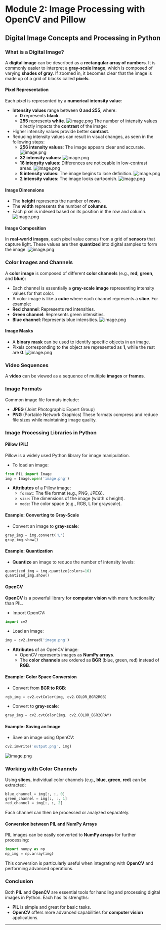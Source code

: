 

# Module 2: Image Processing with OpenCV and Pillow
## Digital Image Concepts and Processing in Python
### What is a Digital Image?
A **digital image** can be described as a **rectangular array of numbers**. It is commonly easier to interpret a **gray-scale image**, which is composed of varying **shades of gray**. If zoomed in, it becomes clear that the image is made up of a grid of blocks called **pixels**.
#### Pixel Representation
Each pixel is represented by a **numerical intensity value**:
- **Intensity values** range between **0 and 255**, where:
	- **0** represents **black**.
	- **255** represents **white**.
![image.png](https://prod-files-secure.s3.us-west-2.amazonaws.com/03e82b26-cccb-4906-bb56-adabcbdc0655/fa1bb4aa-313a-44c2-a7b3-7fa4a8432b08/image.png?X-Amz-Algorithm=AWS4-HMAC-SHA256&X-Amz-Content-Sha256=UNSIGNED-PAYLOAD&X-Amz-Credential=ASIAZI2LB466SLG4BW5H%2F20250302%2Fus-west-2%2Fs3%2Faws4_request&X-Amz-Date=20250302T004222Z&X-Amz-Expires=3600&X-Amz-Security-Token=IQoJb3JpZ2luX2VjEHgaCXVzLXdlc3QtMiJHMEUCIA9%2BcK%2FFvcWsC%2Fn9KN9ZSsPpNOF4H%2Fa2RIoFjoH2IkxoAiEA7xogjKdBXByLysEd%2Bp5UW5g%2ByFdBybjSPFFo0FzHD20qiAQIsf%2F%2F%2F%2F%2F%2F%2F%2F%2F%2FARAAGgw2Mzc0MjMxODM4MDUiDAOxMM9EnatGMhZugircAxxu66ufTCvW0ONomQKPcOjxC5LiL5lxiiObXM3SjZdpLM0NSXbjBPoF65qfaeEYzmUaL9VIulR%2F4BK4hRNok83hwWYT7LYbLQ9d3yivszpsM2W7xLYeLH%2FNOukdrTj5bnciDALt0Zr3yOkJPdjKekuW8DxXKmyXtlfL5aHi5ZgPhPWVlAzOVW%2Fx%2FQlxOYPdErxP9fTzjdYrYVLbdbzinyfYwXwHK%2Bdi96RhiNyiFLiqCwA1qP07GBd3Rgx9Uswdrpi8fKohmG4mvWKqnh7HDsMbpKHu2U0qYfMxK8hr26IKcxWEF4jnRfpsJwY0vL6br%2Fy6%2F6phmMAZSeyAxjuSGiK2URLyLrbLhsrZap3ZVraYpLR8D2NnufrIaD4zTFdcjj65XzuR5uhj6EyORwReqGZOvupv%2Fwj3pwzBYN6m3IPLdXgvJW9%2Fk8qFcZ8vqWJ6ba06PfMZDxBgBYL6esZOtUbnNYx3ZXiWu%2BeMTqcfY%2BcD%2BrxwjrEANxgxt%2BEOjzfDNhNESwWEuksIU7AMxQaui4KXlYg5eBLT4Sduqv%2F6HOVXF7tGDtt9Jbdva9Pn%2Bc0czwZ6%2BhNO8g7QmT%2FRzpQGeFD9oG0oLuLJUB90JhvEQ%2FmlPKLu6xuOwhFpudk0MJO4jr4GOqUB1F1tjrBTK0zQGaRhknwOdL9iDQPTtJHUSYO9EaeiFPqYvrBCoHXPQsu%2FR7oDDs47opPLJJvbK5vuJZeULPmHqAbCBTAaLMk7oJotlQyfcegYa4kAETyIq8EhRCc7T2eCQMgimrdSuaLDq5a0c4ee%2BM%2F20veTuX5Sdijl9wyjSCaankLMJOYcY%2F4hSlBjWGvOT7gtceKS4g5W95UM6eqW6YWu7P8W&X-Amz-Signature=92f708f7eef7047efbfd1c4fa379f7f0ce0fdea84b5d988a1bf20c4b50994e49&X-Amz-SignedHeaders=host&x-id=GetObject)
The number of intensity values directly impacts the **contrast** of the image:
- Higher intensity values provide better **contrast**.
- Reducing intensity values can result in visual changes, as seen in the following steps:
	- **256 intensity values**: The image appears clear and accurate.
![image.png](https://prod-files-secure.s3.us-west-2.amazonaws.com/03e82b26-cccb-4906-bb56-adabcbdc0655/0de7dfb4-99dc-4b87-8932-5165b3c3b775/image.png?X-Amz-Algorithm=AWS4-HMAC-SHA256&X-Amz-Content-Sha256=UNSIGNED-PAYLOAD&X-Amz-Credential=ASIAZI2LB466XYPNQ2ON%2F20250302%2Fus-west-2%2Fs3%2Faws4_request&X-Amz-Date=20250302T004223Z&X-Amz-Expires=3600&X-Amz-Security-Token=IQoJb3JpZ2luX2VjEHgaCXVzLXdlc3QtMiJIMEYCIQDU7VdSCwOx12OQdiXSMmXGikPADcYSANP63SdHMx%2F%2B6wIhAOWTuC05LTEjsJCSwa4DR43rAlAs022Of%2BIOy43UY7GaKogECLH%2F%2F%2F%2F%2F%2F%2F%2F%2F%2FwEQABoMNjM3NDIzMTgzODA1Igxb%2FQq3CnRmkrtqAJEq3AMG%2FZa1aCgAFYW0eSp4K0KUJ68n6fDZmFy5UZ63jBVWMX0vcvk6V%2FwfLv%2BLagrcqaYz8pT7RDSe4n96GKWSnDYuk55mb%2Bc%2BOTRBng7oLm91D%2FSXQxFOsSZh9HQc1x70%2FrsX4EhaH0UnmW7IJ2lZ9SxRQABHQbg4xkKVQohVP%2BcSy4Ne8F0wHmet%2Be5t1DLnl2%2For3cRV3qrh9MT2xLdsxCilQEDkgOveQFZyrzDlnkyFhHMPH1Y%2F1M8S7mLyefe1QQhSoYWkPzYG11Pqs0CDqMdrNV8h3cPqMQYB5Hh%2FPxlHA2SWpf9WMOnnFAi8FwiQf7zXai1C%2F5eqoOvxj0lzXdvHuuGXmwxOIBZrkCocLzQOKFWmCteYeKCY%2FUbqRvGPYwx4xDH3dD88XtbblevNYEtwltgP%2BTAJ6JAwN2oBF%2BRjkhcux9n4CSb9RuIj0X0GIGRKEPTBgxyS2bzj6ma04As%2BnpsOrFfAiin6cfuCeMzX%2BgI0lVQAr%2Bo8PWuXTDMvRUdgCVol%2BosAK3UooAv95zSlSAWLvY%2FjwTFo47SGsMiE9u7tye2N%2F%2BeXJMSqN4GfHuHm7omx9J%2BZ1VXfcu7I5NkHK7vqiTc9gC7HPfN755bB4%2B1knq2MkR3b3N33jC2uI6%2BBjqkAdS2eALr22UQPBV%2Bv4WNbeZz8KcCTTTK1%2BXGmB7NfOBM%2FhKElKm94Q5Qoz4dgc%2Bx9nFrujBRDDIq2DtgkWSWVR8rmSfp0jzLAY4fZUChu2lQGVgoF60LhBmfPuv9boTLyW7V1Dfm7wy36LY5978rBUeoePNlwhb4hG6RUwKRoZJ7uNQogiHCDs5AhstnfrE%2B6BTt2p%2FiFFUQyBbc3sAPcEC5QGW%2F&X-Amz-Signature=d1a34d60176152b501c9596d012e3ace196ce136bc0f5e1c7bb486be47973add&X-Amz-SignedHeaders=host&x-id=GetObject)
	- **32 intensity values:**
![image.png](https://prod-files-secure.s3.us-west-2.amazonaws.com/03e82b26-cccb-4906-bb56-adabcbdc0655/7eb81f08-b190-4c5a-ba2b-2a498a15b2c4/image.png?X-Amz-Algorithm=AWS4-HMAC-SHA256&X-Amz-Content-Sha256=UNSIGNED-PAYLOAD&X-Amz-Credential=ASIAZI2LB466XYPNQ2ON%2F20250302%2Fus-west-2%2Fs3%2Faws4_request&X-Amz-Date=20250302T004223Z&X-Amz-Expires=3600&X-Amz-Security-Token=IQoJb3JpZ2luX2VjEHgaCXVzLXdlc3QtMiJIMEYCIQDU7VdSCwOx12OQdiXSMmXGikPADcYSANP63SdHMx%2F%2B6wIhAOWTuC05LTEjsJCSwa4DR43rAlAs022Of%2BIOy43UY7GaKogECLH%2F%2F%2F%2F%2F%2F%2F%2F%2F%2FwEQABoMNjM3NDIzMTgzODA1Igxb%2FQq3CnRmkrtqAJEq3AMG%2FZa1aCgAFYW0eSp4K0KUJ68n6fDZmFy5UZ63jBVWMX0vcvk6V%2FwfLv%2BLagrcqaYz8pT7RDSe4n96GKWSnDYuk55mb%2Bc%2BOTRBng7oLm91D%2FSXQxFOsSZh9HQc1x70%2FrsX4EhaH0UnmW7IJ2lZ9SxRQABHQbg4xkKVQohVP%2BcSy4Ne8F0wHmet%2Be5t1DLnl2%2For3cRV3qrh9MT2xLdsxCilQEDkgOveQFZyrzDlnkyFhHMPH1Y%2F1M8S7mLyefe1QQhSoYWkPzYG11Pqs0CDqMdrNV8h3cPqMQYB5Hh%2FPxlHA2SWpf9WMOnnFAi8FwiQf7zXai1C%2F5eqoOvxj0lzXdvHuuGXmwxOIBZrkCocLzQOKFWmCteYeKCY%2FUbqRvGPYwx4xDH3dD88XtbblevNYEtwltgP%2BTAJ6JAwN2oBF%2BRjkhcux9n4CSb9RuIj0X0GIGRKEPTBgxyS2bzj6ma04As%2BnpsOrFfAiin6cfuCeMzX%2BgI0lVQAr%2Bo8PWuXTDMvRUdgCVol%2BosAK3UooAv95zSlSAWLvY%2FjwTFo47SGsMiE9u7tye2N%2F%2BeXJMSqN4GfHuHm7omx9J%2BZ1VXfcu7I5NkHK7vqiTc9gC7HPfN755bB4%2B1knq2MkR3b3N33jC2uI6%2BBjqkAdS2eALr22UQPBV%2Bv4WNbeZz8KcCTTTK1%2BXGmB7NfOBM%2FhKElKm94Q5Qoz4dgc%2Bx9nFrujBRDDIq2DtgkWSWVR8rmSfp0jzLAY4fZUChu2lQGVgoF60LhBmfPuv9boTLyW7V1Dfm7wy36LY5978rBUeoePNlwhb4hG6RUwKRoZJ7uNQogiHCDs5AhstnfrE%2B6BTt2p%2FiFFUQyBbc3sAPcEC5QGW%2F&X-Amz-Signature=62a01c13b7d0ef0d63216a5f9ab04add69bdfe0c2aaf2ae5f39a2bc8a335eba8&X-Amz-SignedHeaders=host&x-id=GetObject)
	- **16 intensity values**: Differences are noticeable in low-contrast areas.
![image.png](https://prod-files-secure.s3.us-west-2.amazonaws.com/03e82b26-cccb-4906-bb56-adabcbdc0655/6bf56d44-9a14-4b7b-98c2-1f00b8630f0c/image.png?X-Amz-Algorithm=AWS4-HMAC-SHA256&X-Amz-Content-Sha256=UNSIGNED-PAYLOAD&X-Amz-Credential=ASIAZI2LB466XYPNQ2ON%2F20250302%2Fus-west-2%2Fs3%2Faws4_request&X-Amz-Date=20250302T004223Z&X-Amz-Expires=3600&X-Amz-Security-Token=IQoJb3JpZ2luX2VjEHgaCXVzLXdlc3QtMiJIMEYCIQDU7VdSCwOx12OQdiXSMmXGikPADcYSANP63SdHMx%2F%2B6wIhAOWTuC05LTEjsJCSwa4DR43rAlAs022Of%2BIOy43UY7GaKogECLH%2F%2F%2F%2F%2F%2F%2F%2F%2F%2FwEQABoMNjM3NDIzMTgzODA1Igxb%2FQq3CnRmkrtqAJEq3AMG%2FZa1aCgAFYW0eSp4K0KUJ68n6fDZmFy5UZ63jBVWMX0vcvk6V%2FwfLv%2BLagrcqaYz8pT7RDSe4n96GKWSnDYuk55mb%2Bc%2BOTRBng7oLm91D%2FSXQxFOsSZh9HQc1x70%2FrsX4EhaH0UnmW7IJ2lZ9SxRQABHQbg4xkKVQohVP%2BcSy4Ne8F0wHmet%2Be5t1DLnl2%2For3cRV3qrh9MT2xLdsxCilQEDkgOveQFZyrzDlnkyFhHMPH1Y%2F1M8S7mLyefe1QQhSoYWkPzYG11Pqs0CDqMdrNV8h3cPqMQYB5Hh%2FPxlHA2SWpf9WMOnnFAi8FwiQf7zXai1C%2F5eqoOvxj0lzXdvHuuGXmwxOIBZrkCocLzQOKFWmCteYeKCY%2FUbqRvGPYwx4xDH3dD88XtbblevNYEtwltgP%2BTAJ6JAwN2oBF%2BRjkhcux9n4CSb9RuIj0X0GIGRKEPTBgxyS2bzj6ma04As%2BnpsOrFfAiin6cfuCeMzX%2BgI0lVQAr%2Bo8PWuXTDMvRUdgCVol%2BosAK3UooAv95zSlSAWLvY%2FjwTFo47SGsMiE9u7tye2N%2F%2BeXJMSqN4GfHuHm7omx9J%2BZ1VXfcu7I5NkHK7vqiTc9gC7HPfN755bB4%2B1knq2MkR3b3N33jC2uI6%2BBjqkAdS2eALr22UQPBV%2Bv4WNbeZz8KcCTTTK1%2BXGmB7NfOBM%2FhKElKm94Q5Qoz4dgc%2Bx9nFrujBRDDIq2DtgkWSWVR8rmSfp0jzLAY4fZUChu2lQGVgoF60LhBmfPuv9boTLyW7V1Dfm7wy36LY5978rBUeoePNlwhb4hG6RUwKRoZJ7uNQogiHCDs5AhstnfrE%2B6BTt2p%2FiFFUQyBbc3sAPcEC5QGW%2F&X-Amz-Signature=7e3e1bb04a08b9e3327a6837b61fa75cbc831e2aceda225fb2ddb0b03c0b625e&X-Amz-SignedHeaders=host&x-id=GetObject)
	- **8 intensity values**: The image begins to lose definition.
![image.png](https://prod-files-secure.s3.us-west-2.amazonaws.com/03e82b26-cccb-4906-bb56-adabcbdc0655/cca05878-ca1a-43e0-8bec-1d146756f9ae/image.png?X-Amz-Algorithm=AWS4-HMAC-SHA256&X-Amz-Content-Sha256=UNSIGNED-PAYLOAD&X-Amz-Credential=ASIAZI2LB466XYPNQ2ON%2F20250302%2Fus-west-2%2Fs3%2Faws4_request&X-Amz-Date=20250302T004223Z&X-Amz-Expires=3600&X-Amz-Security-Token=IQoJb3JpZ2luX2VjEHgaCXVzLXdlc3QtMiJIMEYCIQDU7VdSCwOx12OQdiXSMmXGikPADcYSANP63SdHMx%2F%2B6wIhAOWTuC05LTEjsJCSwa4DR43rAlAs022Of%2BIOy43UY7GaKogECLH%2F%2F%2F%2F%2F%2F%2F%2F%2F%2FwEQABoMNjM3NDIzMTgzODA1Igxb%2FQq3CnRmkrtqAJEq3AMG%2FZa1aCgAFYW0eSp4K0KUJ68n6fDZmFy5UZ63jBVWMX0vcvk6V%2FwfLv%2BLagrcqaYz8pT7RDSe4n96GKWSnDYuk55mb%2Bc%2BOTRBng7oLm91D%2FSXQxFOsSZh9HQc1x70%2FrsX4EhaH0UnmW7IJ2lZ9SxRQABHQbg4xkKVQohVP%2BcSy4Ne8F0wHmet%2Be5t1DLnl2%2For3cRV3qrh9MT2xLdsxCilQEDkgOveQFZyrzDlnkyFhHMPH1Y%2F1M8S7mLyefe1QQhSoYWkPzYG11Pqs0CDqMdrNV8h3cPqMQYB5Hh%2FPxlHA2SWpf9WMOnnFAi8FwiQf7zXai1C%2F5eqoOvxj0lzXdvHuuGXmwxOIBZrkCocLzQOKFWmCteYeKCY%2FUbqRvGPYwx4xDH3dD88XtbblevNYEtwltgP%2BTAJ6JAwN2oBF%2BRjkhcux9n4CSb9RuIj0X0GIGRKEPTBgxyS2bzj6ma04As%2BnpsOrFfAiin6cfuCeMzX%2BgI0lVQAr%2Bo8PWuXTDMvRUdgCVol%2BosAK3UooAv95zSlSAWLvY%2FjwTFo47SGsMiE9u7tye2N%2F%2BeXJMSqN4GfHuHm7omx9J%2BZ1VXfcu7I5NkHK7vqiTc9gC7HPfN755bB4%2B1knq2MkR3b3N33jC2uI6%2BBjqkAdS2eALr22UQPBV%2Bv4WNbeZz8KcCTTTK1%2BXGmB7NfOBM%2FhKElKm94Q5Qoz4dgc%2Bx9nFrujBRDDIq2DtgkWSWVR8rmSfp0jzLAY4fZUChu2lQGVgoF60LhBmfPuv9boTLyW7V1Dfm7wy36LY5978rBUeoePNlwhb4hG6RUwKRoZJ7uNQogiHCDs5AhstnfrE%2B6BTt2p%2FiFFUQyBbc3sAPcEC5QGW%2F&X-Amz-Signature=912eec22e5cd79c9fd7edbb9673acb83d19650d571fda1d3714a9a3669b8e88d&X-Amz-SignedHeaders=host&x-id=GetObject)
	- **2 intensity values**: The image looks cartoonish.
![image.png](https://prod-files-secure.s3.us-west-2.amazonaws.com/03e82b26-cccb-4906-bb56-adabcbdc0655/12da64d7-6b97-44e0-bc2c-52b9c47ce212/image.png?X-Amz-Algorithm=AWS4-HMAC-SHA256&X-Amz-Content-Sha256=UNSIGNED-PAYLOAD&X-Amz-Credential=ASIAZI2LB466XYPNQ2ON%2F20250302%2Fus-west-2%2Fs3%2Faws4_request&X-Amz-Date=20250302T004223Z&X-Amz-Expires=3600&X-Amz-Security-Token=IQoJb3JpZ2luX2VjEHgaCXVzLXdlc3QtMiJIMEYCIQDU7VdSCwOx12OQdiXSMmXGikPADcYSANP63SdHMx%2F%2B6wIhAOWTuC05LTEjsJCSwa4DR43rAlAs022Of%2BIOy43UY7GaKogECLH%2F%2F%2F%2F%2F%2F%2F%2F%2F%2FwEQABoMNjM3NDIzMTgzODA1Igxb%2FQq3CnRmkrtqAJEq3AMG%2FZa1aCgAFYW0eSp4K0KUJ68n6fDZmFy5UZ63jBVWMX0vcvk6V%2FwfLv%2BLagrcqaYz8pT7RDSe4n96GKWSnDYuk55mb%2Bc%2BOTRBng7oLm91D%2FSXQxFOsSZh9HQc1x70%2FrsX4EhaH0UnmW7IJ2lZ9SxRQABHQbg4xkKVQohVP%2BcSy4Ne8F0wHmet%2Be5t1DLnl2%2For3cRV3qrh9MT2xLdsxCilQEDkgOveQFZyrzDlnkyFhHMPH1Y%2F1M8S7mLyefe1QQhSoYWkPzYG11Pqs0CDqMdrNV8h3cPqMQYB5Hh%2FPxlHA2SWpf9WMOnnFAi8FwiQf7zXai1C%2F5eqoOvxj0lzXdvHuuGXmwxOIBZrkCocLzQOKFWmCteYeKCY%2FUbqRvGPYwx4xDH3dD88XtbblevNYEtwltgP%2BTAJ6JAwN2oBF%2BRjkhcux9n4CSb9RuIj0X0GIGRKEPTBgxyS2bzj6ma04As%2BnpsOrFfAiin6cfuCeMzX%2BgI0lVQAr%2Bo8PWuXTDMvRUdgCVol%2BosAK3UooAv95zSlSAWLvY%2FjwTFo47SGsMiE9u7tye2N%2F%2BeXJMSqN4GfHuHm7omx9J%2BZ1VXfcu7I5NkHK7vqiTc9gC7HPfN755bB4%2B1knq2MkR3b3N33jC2uI6%2BBjqkAdS2eALr22UQPBV%2Bv4WNbeZz8KcCTTTK1%2BXGmB7NfOBM%2FhKElKm94Q5Qoz4dgc%2Bx9nFrujBRDDIq2DtgkWSWVR8rmSfp0jzLAY4fZUChu2lQGVgoF60LhBmfPuv9boTLyW7V1Dfm7wy36LY5978rBUeoePNlwhb4hG6RUwKRoZJ7uNQogiHCDs5AhstnfrE%2B6BTt2p%2FiFFUQyBbc3sAPcEC5QGW%2F&X-Amz-Signature=bf8dfe07c449924e0babe749c26d77f7de8fb1597c032942b12eb6d03d0add5f&X-Amz-SignedHeaders=host&x-id=GetObject)
#### Image Dimensions
- The **height** represents the number of **rows**.
- The **width** represents the number of **columns**.
- Each pixel is indexed based on its position in the row and column.
![image.png](https://prod-files-secure.s3.us-west-2.amazonaws.com/03e82b26-cccb-4906-bb56-adabcbdc0655/ff056335-e79e-4491-b508-30cd45b6c194/image.png?X-Amz-Algorithm=AWS4-HMAC-SHA256&X-Amz-Content-Sha256=UNSIGNED-PAYLOAD&X-Amz-Credential=ASIAZI2LB466SLG4BW5H%2F20250302%2Fus-west-2%2Fs3%2Faws4_request&X-Amz-Date=20250302T004222Z&X-Amz-Expires=3600&X-Amz-Security-Token=IQoJb3JpZ2luX2VjEHgaCXVzLXdlc3QtMiJHMEUCIA9%2BcK%2FFvcWsC%2Fn9KN9ZSsPpNOF4H%2Fa2RIoFjoH2IkxoAiEA7xogjKdBXByLysEd%2Bp5UW5g%2ByFdBybjSPFFo0FzHD20qiAQIsf%2F%2F%2F%2F%2F%2F%2F%2F%2F%2FARAAGgw2Mzc0MjMxODM4MDUiDAOxMM9EnatGMhZugircAxxu66ufTCvW0ONomQKPcOjxC5LiL5lxiiObXM3SjZdpLM0NSXbjBPoF65qfaeEYzmUaL9VIulR%2F4BK4hRNok83hwWYT7LYbLQ9d3yivszpsM2W7xLYeLH%2FNOukdrTj5bnciDALt0Zr3yOkJPdjKekuW8DxXKmyXtlfL5aHi5ZgPhPWVlAzOVW%2Fx%2FQlxOYPdErxP9fTzjdYrYVLbdbzinyfYwXwHK%2Bdi96RhiNyiFLiqCwA1qP07GBd3Rgx9Uswdrpi8fKohmG4mvWKqnh7HDsMbpKHu2U0qYfMxK8hr26IKcxWEF4jnRfpsJwY0vL6br%2Fy6%2F6phmMAZSeyAxjuSGiK2URLyLrbLhsrZap3ZVraYpLR8D2NnufrIaD4zTFdcjj65XzuR5uhj6EyORwReqGZOvupv%2Fwj3pwzBYN6m3IPLdXgvJW9%2Fk8qFcZ8vqWJ6ba06PfMZDxBgBYL6esZOtUbnNYx3ZXiWu%2BeMTqcfY%2BcD%2BrxwjrEANxgxt%2BEOjzfDNhNESwWEuksIU7AMxQaui4KXlYg5eBLT4Sduqv%2F6HOVXF7tGDtt9Jbdva9Pn%2Bc0czwZ6%2BhNO8g7QmT%2FRzpQGeFD9oG0oLuLJUB90JhvEQ%2FmlPKLu6xuOwhFpudk0MJO4jr4GOqUB1F1tjrBTK0zQGaRhknwOdL9iDQPTtJHUSYO9EaeiFPqYvrBCoHXPQsu%2FR7oDDs47opPLJJvbK5vuJZeULPmHqAbCBTAaLMk7oJotlQyfcegYa4kAETyIq8EhRCc7T2eCQMgimrdSuaLDq5a0c4ee%2BM%2F20veTuX5Sdijl9wyjSCaankLMJOYcY%2F4hSlBjWGvOT7gtceKS4g5W95UM6eqW6YWu7P8W&X-Amz-Signature=2a6dac75ddd619bc7ebfd6541762dc75b401e3da2ccb9984af9f1314056a9cf5&X-Amz-SignedHeaders=host&x-id=GetObject)
#### Image Composition
In **real-world images**, each pixel value comes from a grid of **sensors** that capture light. These values are then **quantized** into digital samples to form the image.
![image.png](https://prod-files-secure.s3.us-west-2.amazonaws.com/03e82b26-cccb-4906-bb56-adabcbdc0655/0c721ea0-409b-4d32-b630-a00d6f170d18/image.png?X-Amz-Algorithm=AWS4-HMAC-SHA256&X-Amz-Content-Sha256=UNSIGNED-PAYLOAD&X-Amz-Credential=ASIAZI2LB466SLG4BW5H%2F20250302%2Fus-west-2%2Fs3%2Faws4_request&X-Amz-Date=20250302T004222Z&X-Amz-Expires=3600&X-Amz-Security-Token=IQoJb3JpZ2luX2VjEHgaCXVzLXdlc3QtMiJHMEUCIA9%2BcK%2FFvcWsC%2Fn9KN9ZSsPpNOF4H%2Fa2RIoFjoH2IkxoAiEA7xogjKdBXByLysEd%2Bp5UW5g%2ByFdBybjSPFFo0FzHD20qiAQIsf%2F%2F%2F%2F%2F%2F%2F%2F%2F%2FARAAGgw2Mzc0MjMxODM4MDUiDAOxMM9EnatGMhZugircAxxu66ufTCvW0ONomQKPcOjxC5LiL5lxiiObXM3SjZdpLM0NSXbjBPoF65qfaeEYzmUaL9VIulR%2F4BK4hRNok83hwWYT7LYbLQ9d3yivszpsM2W7xLYeLH%2FNOukdrTj5bnciDALt0Zr3yOkJPdjKekuW8DxXKmyXtlfL5aHi5ZgPhPWVlAzOVW%2Fx%2FQlxOYPdErxP9fTzjdYrYVLbdbzinyfYwXwHK%2Bdi96RhiNyiFLiqCwA1qP07GBd3Rgx9Uswdrpi8fKohmG4mvWKqnh7HDsMbpKHu2U0qYfMxK8hr26IKcxWEF4jnRfpsJwY0vL6br%2Fy6%2F6phmMAZSeyAxjuSGiK2URLyLrbLhsrZap3ZVraYpLR8D2NnufrIaD4zTFdcjj65XzuR5uhj6EyORwReqGZOvupv%2Fwj3pwzBYN6m3IPLdXgvJW9%2Fk8qFcZ8vqWJ6ba06PfMZDxBgBYL6esZOtUbnNYx3ZXiWu%2BeMTqcfY%2BcD%2BrxwjrEANxgxt%2BEOjzfDNhNESwWEuksIU7AMxQaui4KXlYg5eBLT4Sduqv%2F6HOVXF7tGDtt9Jbdva9Pn%2Bc0czwZ6%2BhNO8g7QmT%2FRzpQGeFD9oG0oLuLJUB90JhvEQ%2FmlPKLu6xuOwhFpudk0MJO4jr4GOqUB1F1tjrBTK0zQGaRhknwOdL9iDQPTtJHUSYO9EaeiFPqYvrBCoHXPQsu%2FR7oDDs47opPLJJvbK5vuJZeULPmHqAbCBTAaLMk7oJotlQyfcegYa4kAETyIq8EhRCc7T2eCQMgimrdSuaLDq5a0c4ee%2BM%2F20veTuX5Sdijl9wyjSCaankLMJOYcY%2F4hSlBjWGvOT7gtceKS4g5W95UM6eqW6YWu7P8W&X-Amz-Signature=3e850dbbb2d8beb7202494b120ab47661b3f11a86f6500d723c4ddc2c77fe5a4&X-Amz-SignedHeaders=host&x-id=GetObject)
### Color Images and Channels
A **color image** is composed of different **color channels** (e.g., **red**, **green**, and **blue**):
- Each channel is essentially a **gray-scale image** representing intensity values for that color.
- A color image is like a **cube** where each channel represents a **slice**.
For example:
- **Red channel**: Represents red intensities.
- **Green channel**: Represents green intensities.
- **Blue channel**: Represents blue intensities.
![image.png](https://prod-files-secure.s3.us-west-2.amazonaws.com/03e82b26-cccb-4906-bb56-adabcbdc0655/c0cc17c9-842f-413f-82e8-f3f44278cf74/image.png?X-Amz-Algorithm=AWS4-HMAC-SHA256&X-Amz-Content-Sha256=UNSIGNED-PAYLOAD&X-Amz-Credential=ASIAZI2LB466SLG4BW5H%2F20250302%2Fus-west-2%2Fs3%2Faws4_request&X-Amz-Date=20250302T004222Z&X-Amz-Expires=3600&X-Amz-Security-Token=IQoJb3JpZ2luX2VjEHgaCXVzLXdlc3QtMiJHMEUCIA9%2BcK%2FFvcWsC%2Fn9KN9ZSsPpNOF4H%2Fa2RIoFjoH2IkxoAiEA7xogjKdBXByLysEd%2Bp5UW5g%2ByFdBybjSPFFo0FzHD20qiAQIsf%2F%2F%2F%2F%2F%2F%2F%2F%2F%2FARAAGgw2Mzc0MjMxODM4MDUiDAOxMM9EnatGMhZugircAxxu66ufTCvW0ONomQKPcOjxC5LiL5lxiiObXM3SjZdpLM0NSXbjBPoF65qfaeEYzmUaL9VIulR%2F4BK4hRNok83hwWYT7LYbLQ9d3yivszpsM2W7xLYeLH%2FNOukdrTj5bnciDALt0Zr3yOkJPdjKekuW8DxXKmyXtlfL5aHi5ZgPhPWVlAzOVW%2Fx%2FQlxOYPdErxP9fTzjdYrYVLbdbzinyfYwXwHK%2Bdi96RhiNyiFLiqCwA1qP07GBd3Rgx9Uswdrpi8fKohmG4mvWKqnh7HDsMbpKHu2U0qYfMxK8hr26IKcxWEF4jnRfpsJwY0vL6br%2Fy6%2F6phmMAZSeyAxjuSGiK2URLyLrbLhsrZap3ZVraYpLR8D2NnufrIaD4zTFdcjj65XzuR5uhj6EyORwReqGZOvupv%2Fwj3pwzBYN6m3IPLdXgvJW9%2Fk8qFcZ8vqWJ6ba06PfMZDxBgBYL6esZOtUbnNYx3ZXiWu%2BeMTqcfY%2BcD%2BrxwjrEANxgxt%2BEOjzfDNhNESwWEuksIU7AMxQaui4KXlYg5eBLT4Sduqv%2F6HOVXF7tGDtt9Jbdva9Pn%2Bc0czwZ6%2BhNO8g7QmT%2FRzpQGeFD9oG0oLuLJUB90JhvEQ%2FmlPKLu6xuOwhFpudk0MJO4jr4GOqUB1F1tjrBTK0zQGaRhknwOdL9iDQPTtJHUSYO9EaeiFPqYvrBCoHXPQsu%2FR7oDDs47opPLJJvbK5vuJZeULPmHqAbCBTAaLMk7oJotlQyfcegYa4kAETyIq8EhRCc7T2eCQMgimrdSuaLDq5a0c4ee%2BM%2F20veTuX5Sdijl9wyjSCaankLMJOYcY%2F4hSlBjWGvOT7gtceKS4g5W95UM6eqW6YWu7P8W&X-Amz-Signature=b3c7dbc0bccb1b584f8c89e9c180a6d4ef663700ef59c3a98686f2b8f107a744&X-Amz-SignedHeaders=host&x-id=GetObject)
#### Image Masks
- A **binary mask** can be used to identify specific objects in an image.
- Pixels corresponding to the object are represented as **1**, while the rest are **0**.
![image.png](https://prod-files-secure.s3.us-west-2.amazonaws.com/03e82b26-cccb-4906-bb56-adabcbdc0655/667eab4d-d19d-4618-81d0-663b6beb002c/image.png?X-Amz-Algorithm=AWS4-HMAC-SHA256&X-Amz-Content-Sha256=UNSIGNED-PAYLOAD&X-Amz-Credential=ASIAZI2LB466SLG4BW5H%2F20250302%2Fus-west-2%2Fs3%2Faws4_request&X-Amz-Date=20250302T004222Z&X-Amz-Expires=3600&X-Amz-Security-Token=IQoJb3JpZ2luX2VjEHgaCXVzLXdlc3QtMiJHMEUCIA9%2BcK%2FFvcWsC%2Fn9KN9ZSsPpNOF4H%2Fa2RIoFjoH2IkxoAiEA7xogjKdBXByLysEd%2Bp5UW5g%2ByFdBybjSPFFo0FzHD20qiAQIsf%2F%2F%2F%2F%2F%2F%2F%2F%2F%2FARAAGgw2Mzc0MjMxODM4MDUiDAOxMM9EnatGMhZugircAxxu66ufTCvW0ONomQKPcOjxC5LiL5lxiiObXM3SjZdpLM0NSXbjBPoF65qfaeEYzmUaL9VIulR%2F4BK4hRNok83hwWYT7LYbLQ9d3yivszpsM2W7xLYeLH%2FNOukdrTj5bnciDALt0Zr3yOkJPdjKekuW8DxXKmyXtlfL5aHi5ZgPhPWVlAzOVW%2Fx%2FQlxOYPdErxP9fTzjdYrYVLbdbzinyfYwXwHK%2Bdi96RhiNyiFLiqCwA1qP07GBd3Rgx9Uswdrpi8fKohmG4mvWKqnh7HDsMbpKHu2U0qYfMxK8hr26IKcxWEF4jnRfpsJwY0vL6br%2Fy6%2F6phmMAZSeyAxjuSGiK2URLyLrbLhsrZap3ZVraYpLR8D2NnufrIaD4zTFdcjj65XzuR5uhj6EyORwReqGZOvupv%2Fwj3pwzBYN6m3IPLdXgvJW9%2Fk8qFcZ8vqWJ6ba06PfMZDxBgBYL6esZOtUbnNYx3ZXiWu%2BeMTqcfY%2BcD%2BrxwjrEANxgxt%2BEOjzfDNhNESwWEuksIU7AMxQaui4KXlYg5eBLT4Sduqv%2F6HOVXF7tGDtt9Jbdva9Pn%2Bc0czwZ6%2BhNO8g7QmT%2FRzpQGeFD9oG0oLuLJUB90JhvEQ%2FmlPKLu6xuOwhFpudk0MJO4jr4GOqUB1F1tjrBTK0zQGaRhknwOdL9iDQPTtJHUSYO9EaeiFPqYvrBCoHXPQsu%2FR7oDDs47opPLJJvbK5vuJZeULPmHqAbCBTAaLMk7oJotlQyfcegYa4kAETyIq8EhRCc7T2eCQMgimrdSuaLDq5a0c4ee%2BM%2F20veTuX5Sdijl9wyjSCaankLMJOYcY%2F4hSlBjWGvOT7gtceKS4g5W95UM6eqW6YWu7P8W&X-Amz-Signature=5c8c96564fc04e7f27c9fb70544be315de0bc8f005d25b6e1c69d1a76e3eb2ef&X-Amz-SignedHeaders=host&x-id=GetObject)
### Video Sequences
A **video** can be viewed as a sequence of multiple **images** or **frames**.
### Image Formats
Common image file formats include:
- **JPEG** (Joint Photographic Expert Group)
- **PNG** (Portable Network Graphics)
These formats compress and reduce file sizes while maintaining image quality.
### Image Processing Libraries in Python
#### Pillow (PIL)
Pillow is a widely used Python library for image manipulation.
- To load an image:
```python
from PIL import Image
img = Image.open('image.png')
```
- **Attributes** of a Pillow image:
	- `format`: The file format (e.g., PNG, JPEG).
	- `size`: The dimensions of the image (width x height).
	- `mode`: The color space (e.g., RGB, L for grayscale).
#### Example: Converting to Gray-Scale
- Convert an image to **gray-scale**:
```python
gray_img = img.convert('L')
gray_img.show()
```
#### Example: Quantization
- **Quantize** an image to reduce the number of intensity levels:
```python
quantized_img = img.quantize(colors=16)
quantized_img.show()
```
#### OpenCV
**OpenCV** is a powerful library for **computer vision** with more functionality than PIL.
- Import OpenCV:
```python
import cv2
```
- Load an image:
```python
img = cv2.imread('image.png')
```
- **Attributes** of an OpenCV image:
	- OpenCV represents images as **NumPy arrays**.
	- The **color channels** are ordered as **BGR** (blue, green, red) instead of **RGB**.
#### Example: Color Space Conversion
- Convert from **BGR to RGB**:
```python
rgb_img = cv2.cvtColor(img, cv2.COLOR_BGR2RGB)
```
- Convert to **gray-scale**:
```python
gray_img = cv2.cvtColor(img, cv2.COLOR_BGR2GRAY)
```
#### Example: Saving an Image
- Save an image using OpenCV:
```python
cv2.imwrite('output.png', img)
```
![image.png](https://prod-files-secure.s3.us-west-2.amazonaws.com/03e82b26-cccb-4906-bb56-adabcbdc0655/25fcc977-54ea-484c-997e-9b6bd016f347/image.png?X-Amz-Algorithm=AWS4-HMAC-SHA256&X-Amz-Content-Sha256=UNSIGNED-PAYLOAD&X-Amz-Credential=ASIAZI2LB466SLG4BW5H%2F20250302%2Fus-west-2%2Fs3%2Faws4_request&X-Amz-Date=20250302T004222Z&X-Amz-Expires=3600&X-Amz-Security-Token=IQoJb3JpZ2luX2VjEHgaCXVzLXdlc3QtMiJHMEUCIA9%2BcK%2FFvcWsC%2Fn9KN9ZSsPpNOF4H%2Fa2RIoFjoH2IkxoAiEA7xogjKdBXByLysEd%2Bp5UW5g%2ByFdBybjSPFFo0FzHD20qiAQIsf%2F%2F%2F%2F%2F%2F%2F%2F%2F%2FARAAGgw2Mzc0MjMxODM4MDUiDAOxMM9EnatGMhZugircAxxu66ufTCvW0ONomQKPcOjxC5LiL5lxiiObXM3SjZdpLM0NSXbjBPoF65qfaeEYzmUaL9VIulR%2F4BK4hRNok83hwWYT7LYbLQ9d3yivszpsM2W7xLYeLH%2FNOukdrTj5bnciDALt0Zr3yOkJPdjKekuW8DxXKmyXtlfL5aHi5ZgPhPWVlAzOVW%2Fx%2FQlxOYPdErxP9fTzjdYrYVLbdbzinyfYwXwHK%2Bdi96RhiNyiFLiqCwA1qP07GBd3Rgx9Uswdrpi8fKohmG4mvWKqnh7HDsMbpKHu2U0qYfMxK8hr26IKcxWEF4jnRfpsJwY0vL6br%2Fy6%2F6phmMAZSeyAxjuSGiK2URLyLrbLhsrZap3ZVraYpLR8D2NnufrIaD4zTFdcjj65XzuR5uhj6EyORwReqGZOvupv%2Fwj3pwzBYN6m3IPLdXgvJW9%2Fk8qFcZ8vqWJ6ba06PfMZDxBgBYL6esZOtUbnNYx3ZXiWu%2BeMTqcfY%2BcD%2BrxwjrEANxgxt%2BEOjzfDNhNESwWEuksIU7AMxQaui4KXlYg5eBLT4Sduqv%2F6HOVXF7tGDtt9Jbdva9Pn%2Bc0czwZ6%2BhNO8g7QmT%2FRzpQGeFD9oG0oLuLJUB90JhvEQ%2FmlPKLu6xuOwhFpudk0MJO4jr4GOqUB1F1tjrBTK0zQGaRhknwOdL9iDQPTtJHUSYO9EaeiFPqYvrBCoHXPQsu%2FR7oDDs47opPLJJvbK5vuJZeULPmHqAbCBTAaLMk7oJotlQyfcegYa4kAETyIq8EhRCc7T2eCQMgimrdSuaLDq5a0c4ee%2BM%2F20veTuX5Sdijl9wyjSCaankLMJOYcY%2F4hSlBjWGvOT7gtceKS4g5W95UM6eqW6YWu7P8W&X-Amz-Signature=990f0d7da42e6049034e63af3d2a4a828ecf2fa77b5b1059f7402e4f392b44bf&X-Amz-SignedHeaders=host&x-id=GetObject)
### Working with Color Channels
Using **slices**, individual color channels (e.g., **blue**, **green**, **red**) can be extracted:
```python
blue_channel = img[:, :, 0]
green_channel = img[:, :, 1]
red_channel = img[:, :, 2]
```
Each channel can then be processed or analyzed separately.
#### Conversion between PIL and NumPy Arrays
PIL images can be easily converted to **NumPy arrays** for further processing:
```python
import numpy as np
np_img = np.array(img)
```
This conversion is particularly useful when integrating with **OpenCV** and performing advanced operations.
### Conclusion
Both **PIL** and **OpenCV** are essential tools for handling and processing digital images in Python. Each has its strengths:
- **PIL** is simple and great for basic tasks.
- **OpenCV** offers more advanced capabilities for **computer vision** applications.
___


